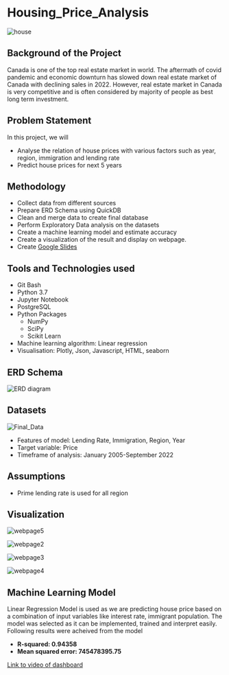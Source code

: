 # Housing_Price_Analysis


![house](https://user-images.githubusercontent.com/108366412/202578852-4a87745b-9a9a-4e15-a6e1-f992e4395957.jpg)

## Background of the Project
Canada is one of the top real estate market in world. The aftermath of covid pandemic and economic downturn has slowed down real estate market of Canada with declining sales in 2022. However, real estate market in Canada is very competitive and is often considered by majority of people as best long term investment.

## Problem Statement
In this project, we will
- Analyse the relation of house prices with various factors such as  year, region, immigration and lending rate
- Predict house prices for next 5 years

## Methodology 
- Collect data from different sources
- Prepare ERD Schema using QuickDB
- Clean and merge data to create final database
- Perform Exploratory Data analysis on the datasets
- Create a machine learning model and estimate accuracy
- Create a visualization of the result and display on webpage.
- Create [Google Slides](https://docs.google.com/presentation/d/17urz7OMdW8Qi5NzWePaZ6ScvPWxBlKx10AwSCiOk1jo/edit#slide=id.g17505948ed0_0_140)

## Tools and Technologies used
- Git Bash
- Python 3.7
- Jupyter Notebook
- PostgreSQL
- Python Packages
    - NumPy
    - SciPy
    - Scikit Learn
- Machine learning algorithm: Linear regression
- Visualisation: Plotly, Json, Javascript, HTML, seaborn

## ERD Schema
![ERD diagram](https://user-images.githubusercontent.com/108366412/205193712-24614d09-6b1f-42c7-ae5b-ad0b7c8e4512.png)

## Datasets
![Final_Data](https://user-images.githubusercontent.com/108366412/205194249-444d2bda-9b2d-4c73-a2b5-ce9bd7c89cf9.png)

- Features of model: Lending Rate, Immigration, Region, Year
- Target variable: Price
- Timeframe of analysis: January 2005-September 2022

## Assumptions
- Prime lending rate is used for all region

## Visualization

![webpage5](https://user-images.githubusercontent.com/108366412/205196546-4226030e-0462-4ee1-84a8-bf2d273bd3f0.png)

![webpage2](https://user-images.githubusercontent.com/108366412/205196526-cb3b3af7-5669-4ed2-abf9-24ed0dc6e6c9.png)

![webpage3](https://user-images.githubusercontent.com/108366412/205196565-8389a5a0-9f77-44dc-8e7b-e4d96c53479f.png)

![webpage4](https://user-images.githubusercontent.com/108366412/205196574-eeb9b396-535b-41fe-ba15-d6ea768d30d4.png)

## Machine Learning Model
Linear Regression Model is used as we are predicting house price based on a combination of input variables like interest rate, immigrant population. The model was selected as it can be implemented, trained and interpret easily. 
Following results were acheived from the model
* **R-squared: 0.94358**
* **Mean squared error:  745478395.75**

[Link to video of dashboard](https://drive.google.com/file/d/1LkXaRTK2GIWdTqEQUBEOD_eCigLtQAXK/view)

